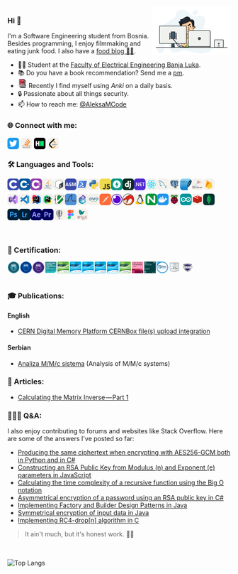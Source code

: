 <img width="35%" align="right" alt="Github" src="./resources/developer.gif" />

### Hi 👋
I'm a Software Engineering student from Bosnia. Besides programming, I enjoy filmmaking and eating junk food. I also have a [food blog 🍕🍪][aleksavscalories].

- 👨‍💻 Student at the [Faculty of Electrical Engineering Banja Luka](https://etf.unibl.org/index.php/en/home).
- 📚 Do you have a book recommendation? Send me a <a href="https://www.goodreads.com/aleksamcode">pm</a>.
- <img width="20px" src="./resources/flash-cards.png?raw=true" />&nbsp;Recently I find myself using <i>Anki</i> on a daily basis.
- 🔒 Passionate about all things security.
- 📫 How to reach me: [@AleksaMCode][twitter]

### 🌐 Connect with me:
[<img align="middle" alt="AleksaMCode | Twitter" title="Twitter" width="26px" src="./resources/twitter.svg?raw=true" />][twitter]
[<img align="middle" alt="AleksaMCode | Stack Overflow " title="Stack Overflow" width="26px" src="./resources/stackoverflow.svg?raw=true" />][stackoverlow]
[<img align="middle" alt="AleksaMCode | Hackerrank" title="Hackerank" width="26px" src="./resources/hackerrank.svg?raw=true" />][hackerrank]
[<img align="middle" alt="AleksaMCode | LeetCode" title="LeetCode" width="26px" src="./resources/leetcode.svg?raw=true" />][leetcode]
<br>

### 🛠️ Languages and Tools:
<div class="column">
<div class="row">
<img align="left" alt="C" title="C" width="26px" src="./resources/c.svg?raw=true" />
<img align="left" alt="C++" title="C++" width="26px" src="./resources/cpp.svg?raw=true" />
<img align="left" alt="C#" title="C#" width="26px" src="./resources/cs.svg?raw=true" />
<img align="left" alt="Java" title="Java" width="26px" src="./resources/java.svg?raw=true" />
<img align="left" alt="Bash" title="Bash" width="26px" src="./resources/bash.svg?raw=true" />
<img align="left" title="NASM" width="26px" src="./resources/asm.svg?raw=true" />
<img align="left" alt="PowerShell" title="PowerShell" width="26px" src="./resources/powershell.svg?raw=true" />
<img align="left" alt="Python" title="Python" width="26px" src="./resources/python.svg?raw=true" />
<img align="left" alt="JavaScript" title="JavaScript" width="26px" src="./resources/javascript.svg?raw=true" />
<img align="left" alt="FastAPI" title="FastAPI" width="26px" src="./resources/fastapi.svg?raw=true" />
<img align="left" alt="Django" title="Django" width="26px" src="./resources/django.svg?raw=true" />
<img align="left" alt=".NET" title=".NET" width="26px" src="./resources/dotnet.svg?raw=true" />
<img align="left" alt="React" title="React" width="26px" src="./resources/react.svg?raw=true" />
<img align="left" alt="MySQL" title="MySQL" width="26px" src="./resources/mysql.svg?raw=true" />
<img align="left" alt="PostgreSQL" title="PostgreSQL" width="26px" src="./resources/postgres.svg?raw=true" />
<img align="left" alt="SQLite" title="SQLite" width="26px" src="./resources/sqlite.svg?raw=true" />
<img align="left" alt="MSSQL" title="MSSQL" width="26px" src="./resources/mssql.svg?raw=true" />
<img align="left" alt="Firebase" title="Firebase" width="26px" src="./resources/firebase.svg?raw=true" />
<br><br>
</div>
<div class="row">
<img align="left" alt="Visual Studio" title="Visual Studio" width="26px" src="./resources/visualstudio.svg?raw=true" />
<img align="left" alt="Visual Studio Code" title="Visual Studio Code" width="26px" src="./resources/vscode.svg?raw=true" />
<img align="left" alt="IntelliJ IDEA" title="IntelliJ IDEA" width="26px" src="./resources/idea.svg?raw=true" />
<img align="left" alt="PyCharm" title="PyCharm" width="26px" src="./resources/pycharm.svg?raw=true" />
<img align="left" alt="Vim" title="Vim" width="26px" src="./resources/vim.svg" />
<img align="left" alt="Wireshark" title="Wireshark" width="26px" src="./resources/wireshark.svg?raw=true" /> 
<img align="left" alt="GNS3" title="GNS3" width="26px" src="./resources/gns3.svg?raw=true" /> 
<img align="left" alt="Eve-ng" title="Eve-ng" width="26px" src="./resources/eveng.png?raw=true" />
<img align="left" alt="Postman" title="Postman" width="26px" src="./resources/postman.svg?raw=true" />
<img align="left" alt="Insomnia" title="Insomnia" width="26px" src="./resources/insomnia.svg?raw=true" />
<img align="left" alt="Ghidra" title="Ghidra" width="26px" src="./resources/ghidra.png?raw=true" />
<img align="left" alt="Linux" title="Linux" width="26px" src="./resources/linux.svg?raw=true" />
<img align="left" alt="NGINX " title="NGINX " width="26px" src="./resources/nginx.svg?raw=true" />
<img align="left" alt="Docker" title="Docker" width="26px" src="./resources/docker.svg?raw=true" />
<img align="left" alt="Raspberry Pi" title="Raspberry Pi" width="26px" src="./resources/raspberrypi.svg?raw=true" />
<img align="left" alt="Arduino" title="Arduino" width="26px" src="./resources/arduino.svg?raw=true" />
<img align="left" alt="Redis" title="Redis" width="26px" src="./resources/redis.svg?raw=true" />
<img align="left" alt="MongoDB" title="MongoDB" width="26px" src="./resources/mongodb.svg?raw=true" />
<br><br>
</div>
<div class="row">
<img align="left" alt="Adobe Photoshop" title="Adobe Photoshop" width="26px" src="./resources/ps.svg?raw=true" />
<img align="left" alt="Adobe Lightroom" title="Adobe Lightroom" width="26px" src="./resources/lr.svg?raw=true" />
<img align="left" alt="Adobe After Effects" title="Adobe After Effects" width="26px" src="./resources/ae.svg?raw=true" />
<img align="left" alt="Adobe Premiere Pro" title="Adobe Premiere Pro" width="26px" src="./resources/premiere.svg?raw=true" />
<img align="left" alt="Corel DRAW" title="Corel DRAW" width="26px" src="./resources/corel.svg?raw=true" />
<img align="left" alt="Figma" title="Figma" width="26px" src="./resources/figma.svg?raw=true" />
<img align="left" alt="Latex" title="Latex" width="26px" src="./resources/latex.svg?raw=true" />
</div>
</div>
<br><br>

### 📜 Certification:
<a href="https://drive.google.com/file/d/1BtbJXdu0yBsyvTv1dlHnLyIyihR4hz4R/view"><img align="left" hspace="1" alt="NSE1" title="NSE1" width="26px" src="./resources/NSE1-Certification.png?raw=true" /></a>
<a href="https://drive.google.com/file/d/1zvGrx6D_MMOeskZ3q-G6QF83XL3JhPZT/view"><img align="left" hspace="1" alt="NSE2" title="NSE2" width="26px" src="./resources/NSE2-Certification.png?raw=true" /></a>
<a href="https://drive.google.com/file/d/12fErCvVcz1Rxe2I1qmLj0CkyK68g0uja/view"><img align="left" hspace="1" alt="NSE3" title="NSE3" width="26px" src="./resources/NSE3-Certification.png?raw=true" /></a>
<a href="https://www.credly.com/badges/8eb4ab97-5323-479e-af13-bb8ce12ccd67"><img align="left" hspace="1" alt="Fortinet Certified Fundamentals Cybersecurity" title="Fortinet Certified Fundamentals Cybersecurity" width="26px" src="./resources/Fortinet_Certified_Fundamentals_Cybersecurity-Certification.png?raw=true" /></a>
<a href="https://www.credly.com/badges/ba534370-bd58-4322-a068-2519cf0115ac"><img align="left" hspace="1" alt="CISCO Introduction to Cybersecurity" title="CISCO Introduction to Cybersecurity" width="26px" src="./resources/cisco-introduction-to-cybersecurity.png?raw=true" /></a>
<a href="https://www.credly.com/badges/43b75eb3-634f-47d7-9c51-5a7302378d76"><img align="left" hspace="1" alt="CISCO Endpoint Security" title="CISCO Endpoint Security" width="26px" src="./resources/cisco-endpoint-security.png?raw=true" /></a>
<a href="https://www.credly.com/badges/d99e00dd-6c5d-42ca-a919-e7d61e128f1d"><img align="left" hspace="1" alt="CISCO Network Defense" title="CISCO Network Defense" width="26px" src="./resources/cisco-network-defense.png?raw=true" /></a>
<a href="https://www.credly.com/badges/8ed3bbf4-1c41-47ec-a192-c329c3615320"><img align="left" hspace="1" alt="CISCO Cyber Threat Management" title="CISCO Cyber Threat Management" width="26px" src="./resources/cisco-cyber-threat-management.png?raw=true" /></a>
<a href="https://www.credly.com/badges/6a278b56-a106-44d3-87da-0e7257f5f600"><img align="left" hspace="1" alt="CISCO Networking Basics" title="CISCO Networking Basics" width="26px" src="./resources/cisco-networking-basics.png?raw=true" /></a>
<a href="https://www.credly.com/badges/d1f8a13e-fdae-4a16-b305-3872250aa4ae"><img align="left" hspace="1" alt="CISCO Introduction to IoT" title="CISCO Introduction to IoT" width="26px" src="./resources/cisco-introduction-to-IoT.png?raw=true" /></a>
<a href="https://www.credly.com/badges/073ca710-8f94-4669-ad65-1fb73d9ef04b"><img align="left" hspace="1" alt="IBM Cybersecurity Fundamentals" title="IBM Cybersecurity Fundamentals" width="26px" src="./resources/ibm-cybersecurity-fundamentals.webp?raw=true" /></a>
<a href="https://courses.yl-ptech.skillsnetwork.site/certificates/afdeb6169a014678accd04b912fdbab8"><img align="left" hspace="1" alt="IBM Blockchain Essentials" title="IBM Blockchain Essentials" width="26px" src="./resources/ibm-blockchain-essentials-v2.png?raw=true"/></a>
<a href="https://www.credly.com/badges/a0528272-0b38-469a-9cde-ad0b708e95ed/"><img align="left" hspace="1" alt="LFD121: Developing Secure Software" title="LFD121: Developing Secure Software" width="26px" src="./resources/lfd121.png?raw=true"/></a>
<a href="https://www.credly.com/badges/dd63d4de-f435-496e-bbc2-112a586e52fd"><img align="center" hspace="0" alt="AWS Introduction to Cloud 101" title="AWS Introduction to Cloud 101" width="26px" src="./resources/aws-cloud-computing-101.png?raw=true"/></a>
<a href="https://drive.google.com/file/d/11iU59xL28Q7rwdDmNNKrJUqMB5uvvi3D"><img align="center" hspace="0" alt="Security Blue Team Introduction to Threat Hunting" title="Security Blue Team Introduction to Threat Hunting" width="26px" src="./resources/security-blue-team.svg?raw=true"/></a>
<br><br>
### 🎓 Publications:
#### English
<ul>
<li><a href="https://cds.cern.ch/record/2874956">CERN Digital Memory Platform CERNBox file(s) upload integration</a></li>
</ul>

#### Serbian
<ul>
<li><a href="https://www.academia.edu/94404529/Analiza_M_M_c_sistema">Analiza M/M/c sistema</a> (Analysis of M/M/c systems)</li>
</ul>

### 📰 Articles:
* [Calculating the Matrix Inverse — Part 1](https://medium.com/@aleksamajkic/calculating-the-matrix-inverse-part-1-e848833bc662)

### 👨🏻‍💻 Q&A:
I also enjoy contributing to forums and websites like Stack Overflow. Here are some of the answers I've posted so far:
 * [Producing the same ciphertext when encrypting with AES256-GCM both in Python and in C#](https://stackoverflow.com/a/75308977)
 * [Constructing an RSA Public Key from Modulus (n) and Exponent (e) parameters in JavaScript](https://stackoverflow.com/a/77789646/9917714)
 * [Calculating the time complexity of a recursive function using the Big O notation](https://stackoverflow.com/a/75300307)
 * [Asymmetrical encryption of a password using an RSA public key in C#](https://stackoverflow.com/a/77549677)
 * [Implementing Factory and Builder Design Patterns in Java](https://stackoverflow.com/a/75891917)
 * [Symmetrical encryption of input data in Java](https://stackoverflow.com/a/75302791)  
 * [Implementing RC4-drop[n] algorithm in C](https://stackoverflow.com/a/75540002)

> It ain't much, but it's honest work. 🤷‍♂️


[twitter]: https://twitter.com/AleksaMCode
[leetcode]: https://leetcode.com/aleksamcode
[hackerrank]: https://www.hackerrank.com/AleksaMCode
[aleksavscalories]: https://www.instagram.com/aleksavscalories
[stackoverlow]: https://stackoverflow.com/users/9917714/aleksa-majkic

<br><br>
![Top Langs](https://github-readme-stats-g50p6v2g2-aleksamcode.vercel.app/api/top-langs/?username=aleksamcode&layout=compact&langs_count=10&hide=TeX,HTML,PostScript,CSS)
